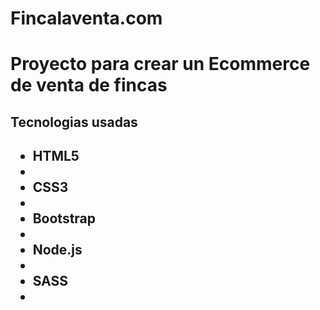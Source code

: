 <h1> Fincalaventa.com<h1>
<p> Proyecto para crear un Ecommerce de venta de fincas <p>

<h2> Tecnologias usadas<h2>
<ul>
<li> HTML5<li>
<li> CSS3<li>
<li> Bootstrap<li>
<li> Node.js <li>
<li> SASS<li>
<ul>